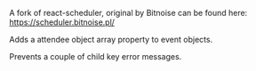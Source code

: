 A fork of react-scheduler, original by Bitnoise can be found here: https://scheduler.bitnoise.pl/

Adds a attendee object array property to event objects.

Prevents a couple of child key error messages.